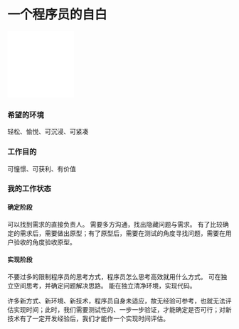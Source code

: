 # 一个程序员的自白

![Test icon](https://github.com/huangyuanke/blog/blob/master/sceneimg_15.png)

### 希望的环境
轻松、愉悦、可沉浸、可紧凑


### 工作目的
可憧憬、可获利、有价值


### 我的工作状态

#### 确定阶段
可以找到需求的直接负责人。
需要多方沟通，找出隐藏问题与需求。
有了比较确定的需求后，需要做出原型；有了原型后，需要在测试的角度寻找问题，需要在用户验收的角度验收原型。

#### 实现阶段
不要过多的限制程序员的思考方式，程序员怎么思考高效就用什么方式。
可在独立空间思考，并确定问题解决思路。
能在独立清净环境，实现代码。

许多新方式、新环境、新技术，程序员自身未适应，故无经验可参考，也就无法评估实现时间；此时，我们需要测试性的、一步一步验证，才能确定是否可行；对新技术有了一定开发经验后，我们才能作一个实现时间评估。

